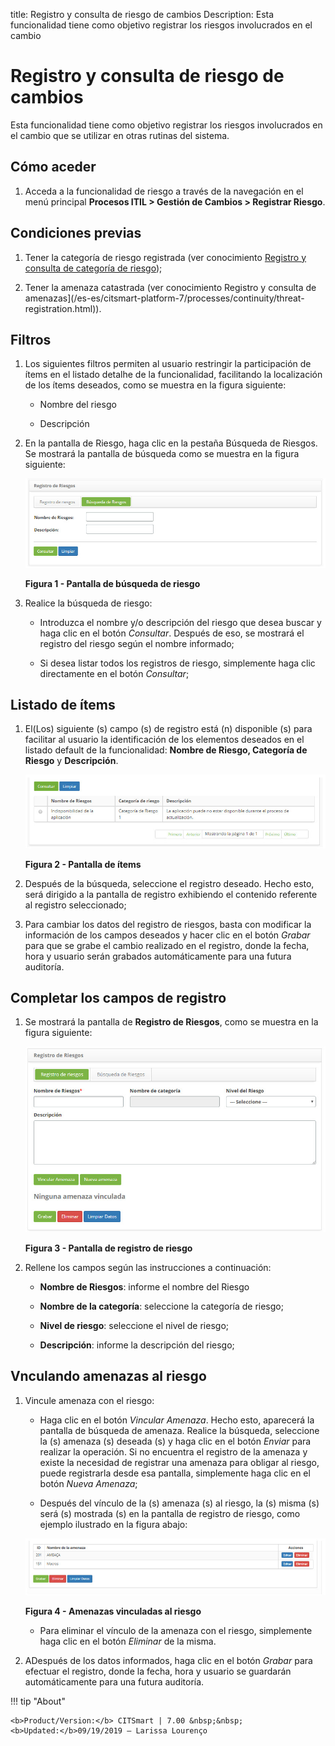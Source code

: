 title: Registro y consulta de riesgo de cambios
Description: Esta funcionalidad tiene como objetivo registrar los riesgos involucrados en el cambio
# Registro y consulta de riesgo de cambios

Esta funcionalidad tiene como objetivo registrar los riesgos involucrados en el cambio que se utilizar en otras rutinas del 
sistema.

Cómo aceder
--------------

1. Acceda a la funcionalidad de riesgo a través de la navegación en el menú principal 
**Procesos ITIL > Gestión de Cambios > Registrar Riesgo**.

Condiciones previas
-------------------------

1. Tener la categoría de riesgo registrada (ver conocimiento [Registro y consulta de categoría de riesgo](/es-es/citsmart-platform-7/processes/continuity/risk-category.html));

2. Tener la amenaza catastrada (ver conocimiento Registro y consulta de amenazas](/es-es/citsmart-platform-7/processes/continuity/threat-registration.html)).

Filtros
---------

1. Los siguientes filtros permiten al usuario restringir la participación de ítems en el listado detalhe de la funcionalidad, 
facilitando la localización de los ítems deseados, como se muestra en la figura siguiente:

    - Nombre del riesgo

    - Descripción

2. En la pantalla de Riesgo, haga clic en la pestaña Búsqueda de Riesgos. Se mostrará la pantalla de búsqueda como se muestra en 
la figura siguiente:

    ![Pesquisa](images/risco.im1.jpg)
    
    **Figura 1 - Pantalla de búsqueda de riesgo**
    
3. Realice la búsqueda de riesgo:

    - Introduzca el nombre y/o descripción del riesgo que desea buscar y haga clic en el botón *Consultar*. Después de eso, se 
    mostrará el registro del riesgo según el nombre informado;
    
    - Si desea listar todos los registros de riesgo, simplemente haga clic directamente en el botón *Consultar*;
    
Listado de ítems
------------------

1. El(Los) siguiente (s) campo (s) de registro está (n) disponible (s) para facilitar al usuario la identificación de los 
elementos deseados en el listado default de la funcionalidad: **Nombre de Riesgo, Categoría de Riesgo** y **Descripción**.

    ![Itens](images/risco.im2.jpg)
    
    **Figura 2 - Pantalla de ítems**
    
2. Después de la búsqueda, seleccione el registro deseado. Hecho esto, será dirigido a la pantalla de registro exhibiendo el 
contenido referente al registro seleccionado;

3. Para cambiar los datos del registro de riesgos, basta con modificar la información de los campos deseados y hacer clic en el 
botón *Grabar* para que se grabe el cambio realizado en el registro, donde la fecha, hora y usuario serán grabados 
automáticamente para una futura auditoría.

Completar los campos de registro
-------------------------------------

1. Se mostrará la pantalla de **Registro de Riesgos**, como se muestra en la figura siguiente:

    ![Cadastro](images/risco.im3.jpg)
    
    **Figura 3 - Pantalla de registro de riesgo**
    
2. Rellene los campos según las instrucciones a continuación:

    - **Nombre de Riesgos**: informe el nombre del Riesgo
    
    - **Nombre de la categoría**: seleccione la categoría de riesgo;
    
    - **Nivel de riesgo**: seleccione el nivel de riesgo;
    
    - **Descripción**: informe la descripción del riesgo;
    
Vnculando amenazas al riesgo
-----------------------------

1. Vincule amenaza con el riesgo:

    - Haga clic en el botón *Vincular Amenaza*. Hecho esto, aparecerá la pantalla de búsqueda de amenaza. Realice la búsqueda, 
    seleccione la (s) amenaza (s) deseada (s) y haga clic en el botón *Enviar* para realizar la operación. Si no encuentra el 
    registro de la amenaza y existe la necesidad de registrar una amenaza para obligar al riesgo, puede registrarla desde esa 
    pantalla, simplemente haga clic en el botón *Nueva Amenaza*;
    
    - Después del vínculo de la (s) amenaza (s) al riesgo, la (s) misma (s) será (s) mostrada (s) en la pantalla de registro de 
    riesgo, como ejemplo ilustrado en la figura abajo:
    
    ![Ameaças](images/risco.im4.jpg)
    
    **Figura 4 - Amenazas vinculadas al riesgo**
    
    - Para eliminar el vínculo de la amenaza con el riesgo, simplemente haga clic en el botón *Eliminar* de la misma.
    
2. ADespués de los datos informados, haga clic en el botón *Grabar* para efectuar el registro, donde la fecha, hora y usuario se 
guardarán automáticamente para una futura auditoría.


!!! tip "About"

    <b>Product/Version:</b> CITSmart | 7.00 &nbsp;&nbsp;
    <b>Updated:</b>09/19/2019 – Larissa Lourenço
